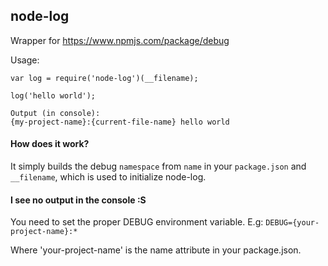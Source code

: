 ## node-log

Wrapper for https://www.npmjs.com/package/debug

Usage:
```
var log = require('node-log')(__filename);

log('hello world');

Output (in console):
{my-project-name}:{current-file-name} hello world
```

#### How does it work?
It simply builds the debug `namespace` from `name` in your `package.json` and `__filename`, which is used to initialize node-log.

#### I see no output in the console :S

You need to set the proper DEBUG environment variable. E.g:
`DEBUG={your-project-name}:*`

Where 'your-project-name' is the name attribute in your package.json.
